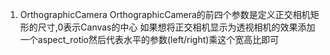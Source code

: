 1. OrthographicCamera
OrthographicCamera的前四个参数是定义正交相机矩形的尺寸,0表示Canvas的中心
如果想将正交相机显示为透视相机的效果添加一个aspect_rotio然后代表水平的参数(left/right)乘这个宽高比即可
